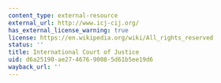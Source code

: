 ```yaml
---
content_type: external-resource
external_url: http://www.icj-cij.org/
has_external_license_warning: true
license: https://en.wikipedia.org/wiki/All_rights_reserved
status: ''
title: International Court of Justice
uid: d6a25190-ae27-4676-9008-5d61b5ee19d6
wayback_url: ''
---
```

